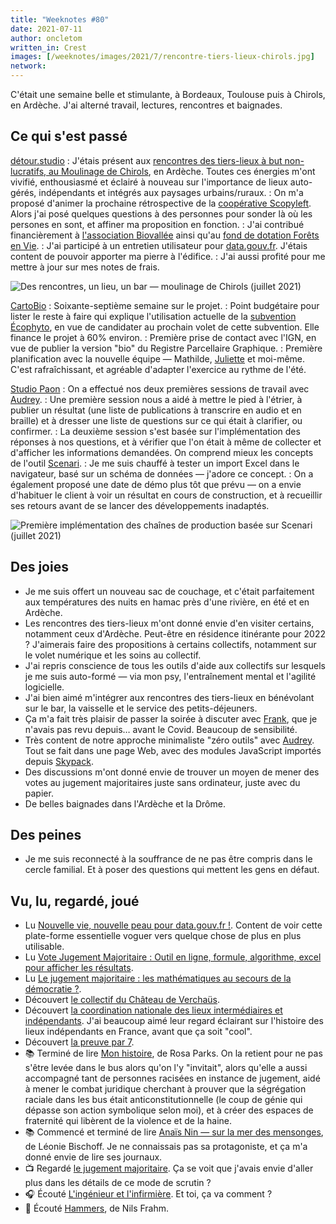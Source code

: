 ```yaml
---
title: "Weeknotes #80"
date: 2021-07-11
author: oncletom
written_in: Crest
images: [/weeknotes/images/2021/7/rencontre-tiers-lieux-chirols.jpg]
network:
---
```


C'était une semaine belle et stimulante, à Bordeaux, Toulouse puis à Chirols, en Ardèche.
J'ai alterné travail, lectures, rencontres et baignades.

<!--more-->

## Ce qui s'est passé

[détour.studio]
: J'étais présent aux [rencontres des tiers-lieux à but non-lucratifs, au Moulinage de Chirols](http://reseau-relier.org/Rencontres-Tiers-lieux-2021-a), en Ardèche. Toutes ces énergies m'ont vivifié, enthousiasmé et éclairé à nouveau sur l'importance de lieux auto-gérés, indépendants et intégrés aux paysages urbains/ruraux.
: On m'a proposé d'animer la prochaine rétrospective de la [coopérative Scopyleft](http://scopyleft.fr). Alors j'ai posé quelques questions à des personnes pour sonder là où les persones en sont, et affiner ma proposition en fonction.
: J'ai contribué financièrement à [l'association Biovallée](https://www.helloasso.com/associations/association-biovallee/) ainsi qu'au [fond de dotation Forêts en Vie](https://www.helloasso.com/associations/forets-en-vie/).
: J'ai participé à un entretien utilisateur pour [data.gouv.fr](https://data.gouv.fr). J'étais content de pouvoir apporter ma pierre à l'édifice.
: J'ai aussi profité pour me mettre à jour sur mes notes de frais.

![](/weeknotes/images/2021/7/rencontre-tiers-lieux-chirols.jpg "Des rencontres, un lieu, un bar — moulinage de Chirols (juillet 2021)")

[CartoBio]
: Soixante-septième semaine sur le projet.
: Point budgétaire pour lister le reste à faire qui explique l'utilisation actuelle de la [subvention Écophyto](https://agriculture.gouv.fr/le-plan-ecophyto-quest-ce-que-cest), en vue de candidater au prochain volet de cette subvention. Elle finance le projet à 60% environ.
: Première prise de contact avec l'IGN, en vue de publier la version "bio" du Registre Parcellaire Graphique.
: Première planification avec la nouvelle équipe — Mathilde, [Juliette] et moi-même. C'est rafraîchissant, et agréable d'adapter l'exercice au rythme de l'été.

[Studio Paon][EditAdapt]
: On a effectué nos deux premières sessions de travail avec [Audrey].
: Une première session nous a aidé à mettre le pied à l'étrier, à publier un résultat (une liste de publications à transcrire en audio et en braille) et à dresser une liste de questions sur ce qui était à clarifier, ou confirmer.
: La deuxième session s'est basée sur l'implémentation des réponses à nos questions, et à vérifier que l'on était à même de collecter et d'afficher les informations demandées. On comprend mieux les concepts de l'outil [Scenari](https://scenari.kelis.fr/).
: Je me suis chauffé à tester un import Excel dans le navigateur, basé sur un schéma de données — j'adore ce concept.
: On a également proposé une date de démo plus tôt que prévu — on a envie d'habituer le client à voir un résultat en cours de construction, et à recueillir ses retours avant de se lancer des développements inadaptés.

![](/weeknotes/images/2021/7/scenari-home.png "Première implémentation des chaînes de production basée sur Scenari (juillet 2021)")

## Des joies

- Je me suis offert un nouveau sac de couchage, et c'était parfaitement aux températures des nuits en hamac près d'une rivière, en été et en Ardèche.
- Les rencontres des tiers-lieux m'ont donné envie d'en visiter certains, notamment ceux d'Ardèche. Peut-être en résidence itinérante pour 2022 ? J'aimerais faire des propositions à certains collectifs, notamment sur le volet numérique et les soins au collectif.
- J'ai repris conscience de tous les outils d'aide aux collectifs sur lesquels je me suis auto-formé — via mon psy, l'entraînement mental et l'agilité logicielle.
- J'ai bien aimé m'intégrer aux rencontres des tiers-lieux en bénévolant sur le bar, la vaisselle et le service des petits-déjeuners.
- Ça m'a fait très plaisir de passer la soirée à discuter avec [Frank](https://frank.taillandier.me/), que je n'avais pas revu depuis… avant le Covid. Beaucoup de sensibilité.
- Très content de notre approche minimaliste "zéro outils" avec [Audrey]. Tout se fait dans une page Web, avec des modules JavaScript importés depuis [Skypack](https://www.skypack.dev/).
- Des discussions m'ont donné envie de trouver un moyen de mener des votes au jugement majoritaires juste sans ordinateur, juste avec du papier.
- De belles baignades dans l'Ardèche et la Drôme.

## Des peines

- Je me suis reconnecté à la souffrance de ne pas être compris dans le cercle familial. Et à poser des questions qui mettent les gens en défaut.

## Vu, lu, regardé, joué

- Lu [Nouvelle vie, nouvelle peau pour data.gouv.fr !](https://www.data.gouv.fr/fr/posts/nouvelle-vie-nouvelle-peau-pour-data-gouv-fr/). Content de voir cette plate-forme essentielle voguer vers quelque chose de plus en plus utilisable.
- Lu [Vote Jugement Majoritaire : Outil en ligne, formule, algorithme, excel pour afficher les résultats](https://florence-chatelot.fr/vote-jugement-majoritaire-outils-formule-et-tableau-excel-pour-afficher-les-resultats/).
- Lu [Le jugement majoritaire : les mathématiques au secours de la démocratie ?](https://blogs.mediapart.fr/leo-barbier/blog/211018/le-jugement-majoritaire-les-mathematiques-au-secours-de-la-democratie).
- Découvert [le collectif du Château de Verchaüs](https://www.chateaudeverchaus.com/).
- Découvert [la coordination nationale des lieux intermédiaires et indépendants](http://cnlii.org). J'ai beaucoup aimé leur regard éclairant sur l'histoire des lieux indépendants en France, avant que ça soit "cool".
- Découvert [la preuve par 7](https://lapreuvepar7.fr/).
- 📚 Terminé de lire [Mon histoire](https://www.editionslibertalia.com/catalogue/poche/rosa-parks-mon-histoire), de Rosa Parks. On la retient pour ne pas s'être levée dans le bus alors qu'on l'y "invitait", alors qu'elle a aussi accompagné tant de personnes racisées en instance de jugement, aidé à mener le combat juridique cherchant à prouver que la ségrégation raciale dans les bus était anticonstitutionnelle (le coup de génie qui dépasse son action symbolique selon moi), et à créer des espaces de fraternité qui libèrent de la violence et de la haine.
- 📚 Commencé et terminé de lire [Anaïs Nin — sur la mer des mensonges](https://www.casterman.com/Bande-dessinee/Catalogue/albums/anais-nin), de Léonie Bischoff. Je ne connaissais pas sa protagoniste, et ça m'a donné envie de lire ses journaux.
- 📺 Regardé [le jugement majoritaire](https://www.youtube.com/watch?v=_MAo8pUl0U4). Ça se voit que j'avais envie d'aller plus dans les détails de ce mode de scrutin ?
- 🎧 Écouté [L'ingénieur et l'infirmière](https://www.binge.audio/podcast/le-coeur-sur-la-table/lingenieur-et-linfirmiere). Et toi, ça va comment ?
- 🎵 Écouté [Hammers](https://www.youtube.com/watch?v=LNyJ96w7A7U), de Nils Frahm.

[détour.studio]: /
[Solstice]: https://solstice.coop/
[Stylo]: https://github.com/EcrituresNumeriques/stylo
[CartoBio]: https://cartobio.org/
[EditAdapt]: http://editadapt.fr/
[Usine Vivante]: https://www.usinevivante.org
[La Zone]: http://la.zone
[YesWiki]: https://yeswiki.net
[DataGalaxy]: https://www.datagalaxy.com/
[Classes à 12]: https://beta.gouv.fr/startups/classes12.html

[Noémie]: https://noemiegirard.co
[Sandra]: https://sandrakpodar.net/
[Juliette]: https://twitter.com/ju_net01
[Sofia]: https://twitter.com/sofiaboulaarab
[Guillaume]: https://www.yuzutech.fr/
[Antoine]: https://www.quaternum.net/
[Yannick]: https://elsif.fr/
[Basile]: https://basilesimon.fr/
[Maïtané]: https://maiwann.net/
[Laurent]: https://cocotier.xyz/
[Audrey]: https://fr.linkedin.com/in/audreybramy
